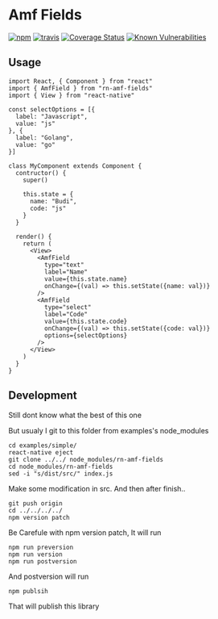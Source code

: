 [npm-badge]: https://img.shields.io/npm/v/rn-amf-fields.svg?colorB=ff6d00
[npm-url]: https://npmjs.com/package/rn-amf-fields
[travis-badge]: https://api.travis-ci.org/amarthaid/rn-amf-fields.svg?branch=master
[travis-url]: https://travis-ci.org/amarthaid/rn-amf-fields?branch=master

# Amf Fields

[![npm][npm-badge]][npm-url]
[![travis][travis-badge]][travis-url]
[![Coverage Status](https://coveralls.io/repos/github/amarthaid/rn-amf-fields/badge.svg)](https://coveralls.io/github/amarthaid/rn-amf-fields)
[![Known Vulnerabilities](https://snyk.io/test/github/amarthaid/rn-amf-fields/badge.svg)](https://snyk.io/test/github/amarthaid/rn-amf-fields)


## Usage


```
import React, { Component } from "react"
import { AmfField } from "rn-amf-fields"
import { View } from "react-native"

const selectOptions = [{
  label: "Javascript",
  value: "js"
}, {
  label: "Golang",
  value: "go"
}]

class MyComponent extends Component {
  contructor() {
    super()

    this.state = {
      name: "Budi",
      code: "js"
    }
  }

  render() {
    return (
      <View>
        <AmfField
          type="text"
          label="Name"
          value={this.state.name}
          onChange={(val) => this.setState({name: val})}
        />
        <AmfField
          type="select"
          label="Code"
          value={this.state.code}
          onChange={(val) => this.setState({code: val})}
          options={selectOptions}
        />
      </View>
    )
  }
}
```

## Development

Still dont know what the best of this one

But usualy I git to this folder from examples's node_modules

```
cd examples/simple/
react-native eject 
git clone ../../ node_modules/rn-amf-fields
cd node_modules/rn-amf-fields
sed -i "s/dist/src/" index.js
```

Make some modification in src. And then after finish..

```
git push origin
cd ../../../../
npm version patch
```

Be Carefule with npm version patch,
It will run
```
npm run preversion
npm run version
npm run postversion
```

And postversion will run

```
npm publsih
```

That will publish this library
